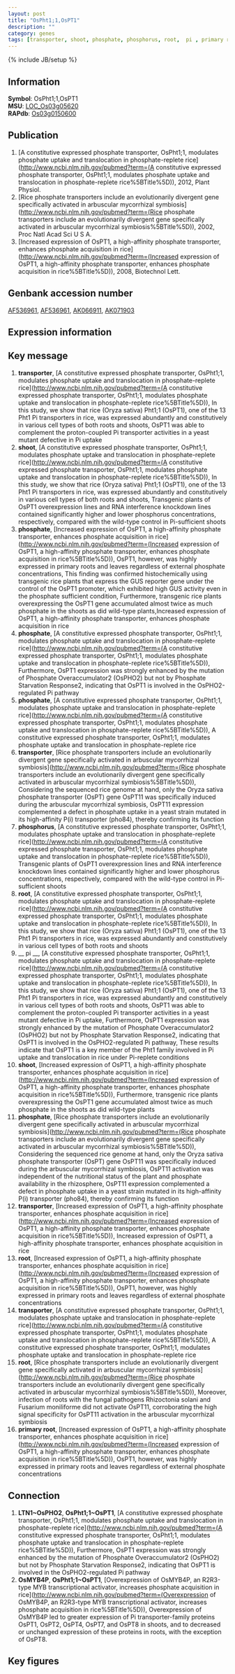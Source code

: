 ```yaml
---
layout: post
title: "OsPht1;1,OsPT1"
description: ""
category: genes
tags: [transporter, shoot, phosphate, phosphorus, root,  pi , primary root]
---
```

{% include JB/setup %}

## Information
__Symbol__: OsPht1;1,OsPT1  
__MSU__: [LOC_Os03g05620](http://rice.plantbiology.msu.edu/cgi-bin/ORF_infopage.cgi?orf=LOC_Os03g05620)  
__RAPdb__: [Os03g0150600](http://rapdb.dna.affrc.go.jp/viewer/gbrowse_details/irgsp1?name=Os03g0150600)  

## Publication
1. [A constitutive expressed phosphate transporter, OsPht1;1, modulates phosphate uptake and translocation in phosphate-replete rice](http://www.ncbi.nlm.nih.gov/pubmed?term=(A constitutive expressed phosphate transporter, OsPht1;1, modulates phosphate uptake and translocation in phosphate-replete rice%5BTitle%5D)), 2012, Plant Physiol.
2. [Rice phosphate transporters include an evolutionarily divergent gene specifically activated in arbuscular mycorrhizal symbiosis](http://www.ncbi.nlm.nih.gov/pubmed?term=(Rice phosphate transporters include an evolutionarily divergent gene specifically activated in arbuscular mycorrhizal symbiosis%5BTitle%5D)), 2002, Proc Natl Acad Sci U S A.
3. [Increased expression of OsPT1, a high-affinity phosphate transporter, enhances phosphate acquisition in rice](http://www.ncbi.nlm.nih.gov/pubmed?term=(Increased expression of OsPT1, a high-affinity phosphate transporter, enhances phosphate acquisition in rice%5BTitle%5D)), 2008, Biotechnol Lett.

## Genbank accession number
[AF536961](http://www.ncbi.nlm.nih.gov/nuccore/AF536961), [AF536961](http://www.ncbi.nlm.nih.gov/nuccore/AF536961), [AK066911](http://www.ncbi.nlm.nih.gov/nuccore/AK066911), [AK071903](http://www.ncbi.nlm.nih.gov/nuccore/AK071903)

## Expression information

## Key message
1. __transporter__, [A constitutive expressed phosphate transporter, OsPht1;1, modulates phosphate uptake and translocation in phosphate-replete rice](http://www.ncbi.nlm.nih.gov/pubmed?term=(A constitutive expressed phosphate transporter, OsPht1;1, modulates phosphate uptake and translocation in phosphate-replete rice%5BTitle%5D)),  In this study, we show that rice (Oryza sativa) Pht1;1 (OsPT1), one of the 13 Pht1 Pi transporters in rice, was expressed abundantly and constitutively in various cell types of both roots and shoots, OsPT1 was able to complement the proton-coupled Pi transporter activities in a yeast mutant defective in Pi uptake
2. __shoot__, [A constitutive expressed phosphate transporter, OsPht1;1, modulates phosphate uptake and translocation in phosphate-replete rice](http://www.ncbi.nlm.nih.gov/pubmed?term=(A constitutive expressed phosphate transporter, OsPht1;1, modulates phosphate uptake and translocation in phosphate-replete rice%5BTitle%5D)),  In this study, we show that rice (Oryza sativa) Pht1;1 (OsPT1), one of the 13 Pht1 Pi transporters in rice, was expressed abundantly and constitutively in various cell types of both roots and shoots, Transgenic plants of OsPT1 overexpression lines and RNA interference knockdown lines contained significantly higher and lower phosphorus concentrations, respectively, compared with the wild-type control in Pi-sufficient shoots
3. __phosphate__, [Increased expression of OsPT1, a high-affinity phosphate transporter, enhances phosphate acquisition in rice](http://www.ncbi.nlm.nih.gov/pubmed?term=(Increased expression of OsPT1, a high-affinity phosphate transporter, enhances phosphate acquisition in rice%5BTitle%5D)),  OsPT1, however, was highly expressed in primary roots and leaves regardless of external phosphate concentrations, This finding was confirmed histochemically using transgenic rice plants that express the GUS reporter gene under the control of the OsPT1 promoter, which exhibited high GUS activity even in the phosphate sufficient condition, Furthermore, transgenic rice plants overexpressing the OsPT1 gene accumulated almost twice as much phosphate in the shoots as did wild-type plants,Increased expression of OsPT1, a high-affinity phosphate transporter, enhances phosphate acquisition in rice
4. __phosphate__, [A constitutive expressed phosphate transporter, OsPht1;1, modulates phosphate uptake and translocation in phosphate-replete rice](http://www.ncbi.nlm.nih.gov/pubmed?term=(A constitutive expressed phosphate transporter, OsPht1;1, modulates phosphate uptake and translocation in phosphate-replete rice%5BTitle%5D)),  Furthermore, OsPT1 expression was strongly enhanced by the mutation of Phosphate Overaccumulator2 (OsPHO2) but not by Phosphate Starvation Response2, indicating that OsPT1 is involved in the OsPHO2-regulated Pi pathway
5. __phosphate__, [A constitutive expressed phosphate transporter, OsPht1;1, modulates phosphate uptake and translocation in phosphate-replete rice](http://www.ncbi.nlm.nih.gov/pubmed?term=(A constitutive expressed phosphate transporter, OsPht1;1, modulates phosphate uptake and translocation in phosphate-replete rice%5BTitle%5D)), A constitutive expressed phosphate transporter, OsPht1;1, modulates phosphate uptake and translocation in phosphate-replete rice
6. __transporter__, [Rice phosphate transporters include an evolutionarily divergent gene specifically activated in arbuscular mycorrhizal symbiosis](http://www.ncbi.nlm.nih.gov/pubmed?term=(Rice phosphate transporters include an evolutionarily divergent gene specifically activated in arbuscular mycorrhizal symbiosis%5BTitle%5D)),  Considering the sequenced rice genome at hand, only the Oryza sativa phosphate transporter (OsPT) gene OsPT11 was specifically induced during the arbuscular mycorrhizal symbiosis, OsPT11 expression complemented a defect in phosphate uptake in a yeast strain mutated in its high-affinity P(i) transporter (pho84), thereby confirming its function
7. __phosphorus__, [A constitutive expressed phosphate transporter, OsPht1;1, modulates phosphate uptake and translocation in phosphate-replete rice](http://www.ncbi.nlm.nih.gov/pubmed?term=(A constitutive expressed phosphate transporter, OsPht1;1, modulates phosphate uptake and translocation in phosphate-replete rice%5BTitle%5D)),  Transgenic plants of OsPT1 overexpression lines and RNA interference knockdown lines contained significantly higher and lower phosphorus concentrations, respectively, compared with the wild-type control in Pi-sufficient shoots
8. __root__, [A constitutive expressed phosphate transporter, OsPht1;1, modulates phosphate uptake and translocation in phosphate-replete rice](http://www.ncbi.nlm.nih.gov/pubmed?term=(A constitutive expressed phosphate transporter, OsPht1;1, modulates phosphate uptake and translocation in phosphate-replete rice%5BTitle%5D)),  In this study, we show that rice (Oryza sativa) Pht1;1 (OsPT1), one of the 13 Pht1 Pi transporters in rice, was expressed abundantly and constitutively in various cell types of both roots and shoots
9. __ pi __, [A constitutive expressed phosphate transporter, OsPht1;1, modulates phosphate uptake and translocation in phosphate-replete rice](http://www.ncbi.nlm.nih.gov/pubmed?term=(A constitutive expressed phosphate transporter, OsPht1;1, modulates phosphate uptake and translocation in phosphate-replete rice%5BTitle%5D)),  In this study, we show that rice (Oryza sativa) Pht1;1 (OsPT1), one of the 13 Pht1 Pi transporters in rice, was expressed abundantly and constitutively in various cell types of both roots and shoots, OsPT1 was able to complement the proton-coupled Pi transporter activities in a yeast mutant defective in Pi uptake, Furthermore, OsPT1 expression was strongly enhanced by the mutation of Phosphate Overaccumulator2 (OsPHO2) but not by Phosphate Starvation Response2, indicating that OsPT1 is involved in the OsPHO2-regulated Pi pathway, These results indicate that OsPT1 is a key member of the Pht1 family involved in Pi uptake and translocation in rice under Pi-replete conditions
10. __shoot__, [Increased expression of OsPT1, a high-affinity phosphate transporter, enhances phosphate acquisition in rice](http://www.ncbi.nlm.nih.gov/pubmed?term=(Increased expression of OsPT1, a high-affinity phosphate transporter, enhances phosphate acquisition in rice%5BTitle%5D)),  Furthermore, transgenic rice plants overexpressing the OsPT1 gene accumulated almost twice as much phosphate in the shoots as did wild-type plants
11. __phosphate__, [Rice phosphate transporters include an evolutionarily divergent gene specifically activated in arbuscular mycorrhizal symbiosis](http://www.ncbi.nlm.nih.gov/pubmed?term=(Rice phosphate transporters include an evolutionarily divergent gene specifically activated in arbuscular mycorrhizal symbiosis%5BTitle%5D)),  Considering the sequenced rice genome at hand, only the Oryza sativa phosphate transporter (OsPT) gene OsPT11 was specifically induced during the arbuscular mycorrhizal symbiosis, OsPT11 activation was independent of the nutritional status of the plant and phosphate availability in the rhizosphere, OsPT11 expression complemented a defect in phosphate uptake in a yeast strain mutated in its high-affinity P(i) transporter (pho84), thereby confirming its function
12. __transporter__, [Increased expression of OsPT1, a high-affinity phosphate transporter, enhances phosphate acquisition in rice](http://www.ncbi.nlm.nih.gov/pubmed?term=(Increased expression of OsPT1, a high-affinity phosphate transporter, enhances phosphate acquisition in rice%5BTitle%5D)), Increased expression of OsPT1, a high-affinity phosphate transporter, enhances phosphate acquisition in rice
13. __root__, [Increased expression of OsPT1, a high-affinity phosphate transporter, enhances phosphate acquisition in rice](http://www.ncbi.nlm.nih.gov/pubmed?term=(Increased expression of OsPT1, a high-affinity phosphate transporter, enhances phosphate acquisition in rice%5BTitle%5D)),  OsPT1, however, was highly expressed in primary roots and leaves regardless of external phosphate concentrations
14. __transporter__, [A constitutive expressed phosphate transporter, OsPht1;1, modulates phosphate uptake and translocation in phosphate-replete rice](http://www.ncbi.nlm.nih.gov/pubmed?term=(A constitutive expressed phosphate transporter, OsPht1;1, modulates phosphate uptake and translocation in phosphate-replete rice%5BTitle%5D)), A constitutive expressed phosphate transporter, OsPht1;1, modulates phosphate uptake and translocation in phosphate-replete rice
15. __root__, [Rice phosphate transporters include an evolutionarily divergent gene specifically activated in arbuscular mycorrhizal symbiosis](http://www.ncbi.nlm.nih.gov/pubmed?term=(Rice phosphate transporters include an evolutionarily divergent gene specifically activated in arbuscular mycorrhizal symbiosis%5BTitle%5D)),  Moreover, infection of roots with the fungal pathogens Rhizoctonia solani and Fusarium moniliforme did not activate OsPT11, corroborating the high signal specificity for OsPT11 activation in the arbuscular mycorrhizal symbiosis
16. __primary root__, [Increased expression of OsPT1, a high-affinity phosphate transporter, enhances phosphate acquisition in rice](http://www.ncbi.nlm.nih.gov/pubmed?term=(Increased expression of OsPT1, a high-affinity phosphate transporter, enhances phosphate acquisition in rice%5BTitle%5D)),  OsPT1, however, was highly expressed in primary roots and leaves regardless of external phosphate concentrations

## Connection
1. __LTN1~OsPHO2__, __OsPht1;1~OsPT1__, [A constitutive expressed phosphate transporter, OsPht1;1, modulates phosphate uptake and translocation in phosphate-replete rice](http://www.ncbi.nlm.nih.gov/pubmed?term=(A constitutive expressed phosphate transporter, OsPht1;1, modulates phosphate uptake and translocation in phosphate-replete rice%5BTitle%5D)),  Furthermore, OsPT1 expression was strongly enhanced by the mutation of Phosphate Overaccumulator2 (OsPHO2) but not by Phosphate Starvation Response2, indicating that OsPT1 is involved in the OsPHO2-regulated Pi pathway
2. __OsMYB4P__, __OsPht1;1~OsPT1__, [Overexpression of OsMYB4P, an R2R3-type MYB transcriptional activator, increases phosphate acquisition in rice](http://www.ncbi.nlm.nih.gov/pubmed?term=(Overexpression of OsMYB4P, an R2R3-type MYB transcriptional activator, increases phosphate acquisition in rice%5BTitle%5D)), Overexpression of OsMYB4P led to greater expression of Pi transporter-family proteins OsPT1, OsPT2, OsPT4, OsPT7, and OsPT8 in shoots, and to decreased or unchanged expression of these proteins in roots, with the exception of OsPT8.

## Key figures


